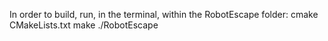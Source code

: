 In order to build, run, in the terminal, within the RobotEscape folder: 
cmake CMakeLists.txt
make
./RobotEscape
